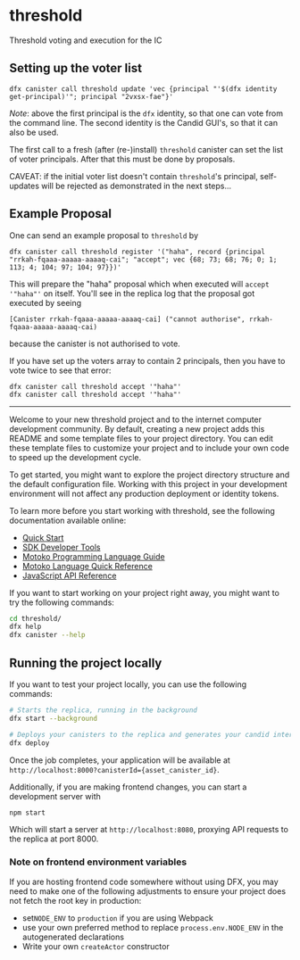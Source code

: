 # threshold
Threshold voting and execution for the IC

## Setting up the voter list

``` shell
dfx canister call threshold update 'vec {principal "'$(dfx identity get-principal)'"; principal "2vxsx-fae"}'
```

_Note_: above the first principal is the `dfx` identity, so that one can vote from the command line. The second identity is the Candid GUI's, so that it can also be used.

The first call to a fresh (after (re-)install) `threshold` canister can set the list of voter principals.
After that this must be done by proposals.

CAVEAT: if the initial voter list doesn't contain `threshold`'s principal, self-updates will be rejected as demonstrated in the next steps...

## Example Proposal

One can send an example proposal to `threshold` by
``` shell
dfx canister call threshold register '("haha", record {principal "rrkah-fqaaa-aaaaa-aaaaq-cai"; "accept"; vec {68; 73; 68; 76; 0; 1; 113; 4; 104; 97; 104; 97}})'
```
This will prepare the "haha" proposal which  when executed will `accept '"haha"'` on itself.
You'll see in the replica log that the proposal got executed by seeing
```
[Canister rrkah-fqaaa-aaaaa-aaaaq-cai] ("cannot authorise", rrkah-fqaaa-aaaaa-aaaaq-cai)
```
because the canister is not authorised to vote.

If you have set up the voters array to contain 2 principals, then you have to vote twice to see that error:
``` shell
dfx canister call threshold accept '"haha"'
dfx canister call threshold accept '"haha"'
```

-------------

Welcome to your new threshold project and to the internet computer development community. By default, creating a new project adds this README and some template files to your project directory. You can edit these template files to customize your project and to include your own code to speed up the development cycle.

To get started, you might want to explore the project directory structure and the default configuration file. Working with this project in your development environment will not affect any production deployment or identity tokens.

To learn more before you start working with threshold, see the following documentation available online:

- [Quick Start](https://sdk.dfinity.org/docs/quickstart/quickstart-intro.html)
- [SDK Developer Tools](https://sdk.dfinity.org/docs/developers-guide/sdk-guide.html)
- [Motoko Programming Language Guide](https://sdk.dfinity.org/docs/language-guide/motoko.html)
- [Motoko Language Quick Reference](https://sdk.dfinity.org/docs/language-guide/language-manual.html)
- [JavaScript API Reference](https://erxue-5aaaa-aaaab-qaagq-cai.raw.ic0.app)

If you want to start working on your project right away, you might want to try the following commands:

```bash
cd threshold/
dfx help
dfx canister --help
```

## Running the project locally

If you want to test your project locally, you can use the following commands:

```bash
# Starts the replica, running in the background
dfx start --background

# Deploys your canisters to the replica and generates your candid interface
dfx deploy
```

Once the job completes, your application will be available at `http://localhost:8000?canisterId={asset_canister_id}`.

Additionally, if you are making frontend changes, you can start a development server with

```bash
npm start
```

Which will start a server at `http://localhost:8080`, proxying API requests to the replica at port 8000.

### Note on frontend environment variables

If you are hosting frontend code somewhere without using DFX, you may need to make one of the following adjustments to ensure your project does not fetch the root key in production:

- set`NODE_ENV` to `production` if you are using Webpack
- use your own preferred method to replace `process.env.NODE_ENV` in the autogenerated declarations
- Write your own `createActor` constructor
